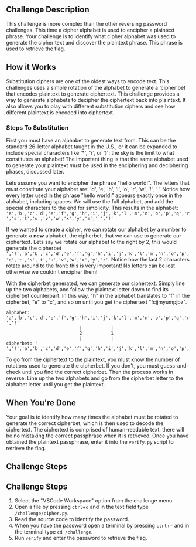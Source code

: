 ## Challenge Description
This challenge is more complex than the other reversing password challenges. This time a cipher alphabet is used to encipher a plaintext phrase. Your challenge is to identify what cipher alphabet was used to generate the cipher text and discover the plaintext phrase. This phrase is used to retrieve the flag.

## How it Works
Substitution ciphers are one of the oldest ways to encode text. This challenges uses a simple rotation of the alphabet to generate a 'cipher'bet that encodes plaintext to generate ciphertext. This challenge provides a way to generate alphabets to decipher the ciphertext back into plaintext. It also allows you to play with different substitution ciphers and see how different plaintext is encoded into ciphertext.


### Steps To Substitution
First you must have an alphabet to generate text from. This can be the standard 26-letter alphabet taught in the U.S., or it can be expanded to include special characters like '\*', '?', or '\}': the sky is the limit to what constitutes an alphabet! The important thing is that the same alphabet used to generate your plaintext *must* be used in the enciphering and deciphering phases, discussed later.

Lets assume you want to encipher the phrase "hello world!". The letters that *must* constitute your alphabet are: 'd', 'e', 'h', 'l', 'o', 'r', 'w', '!', ' '. Notice how every letter used in the phrase "hello world!" appears exactly once in the alphabet, including spaces. We will use the full alphabet, and add the special characters to the end for simplicity. This results in the alphabet: ```'a','b','c','d','e','f','g','h','i','j','k','l','m','n','o','p','q','r','s','t','u','v','w','x','y','z',' ','!'```

If we wanted to create a cipher, we can rotate our alphabet by a number to generate a **new** alphabet, the cipherbet, that we can use to generate our ciphertext. Lets say we rotate our alphabet to the right by 2, this would generate the cipherbet ```' ','!','a','b','c','d','e','f','g','h','i','j','k','l','m','n','o','p','q','r','s','t','u','v','w','x','y','z'```. Notice how the last 2 characters rotate around to the front: this is very important! No letters can be lost otherwise we couldn't encipher them!

With the cipherbet generated, we can generate our ciphertext. Simply line up the two alphabets, and follow the plaintext letter down to find its cipherbet counterpart. In this way, "h" in the alphabet translates to "f" in the cipherbet, "e" to "c", and so on until you get the ciphertext "fcjjmyumpjbz".
```
alphabet:  'a','b','c','d','e','f','g','h','i','j','k','l','m','n','o','p','q','r','s','t','u','v','w','x','y','z',' ','!'
                            |           |
                            2           1
                            |           |
cipherbet: ' ','!','a','b','c','d','e','f','g','h','i','j','k','l','m','n','o','p','q','r','s','t','u','v','w','x','y','z'
```
To go from the ciphertext to the plaintext, you must know the number of rotations used to generate the cipherbet. If you don't, you must guess-and-check until you find the correct cipherbet. Then the process works in reverse. Line up the two alphabets and go from the cipherbet letter to the alphabet letter until you get the plaintext.

## When You're Done
Your goal is to identify how many times the alphabet must be rotated to generate the correct cipherbet, which is then used to decode the ciphertext. The ciphertext is comprised of human-readable text: there will be no mistaking the correct passphrase when it is retrieved. Once you have obtained the plaintext passphrase, enter it into the ```verify.py``` script to retrieve the flag.

## Challenge Steps
## Challenge Steps
1. Select the "VSCode Workspace" option from the challenge menu.
2. Open a file by pressing ```ctrl```+```o``` and in the text field type ```/challenge/cipher.py```.
3. Read the source code to identify the password.
4. When you have the password open a terminal by pressing ```ctrl```+```~``` and in the terminal type ```cd /challenge```.
5. Run ```verify``` and enter the password to retrieve the flag.
